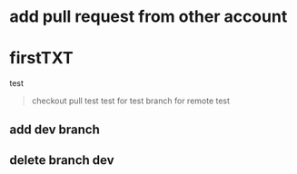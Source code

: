 # add pull request from other account

# firstTXT
test
> checkout pull test
test for test branch
 for remote test
## add dev branch
## delete branch dev
